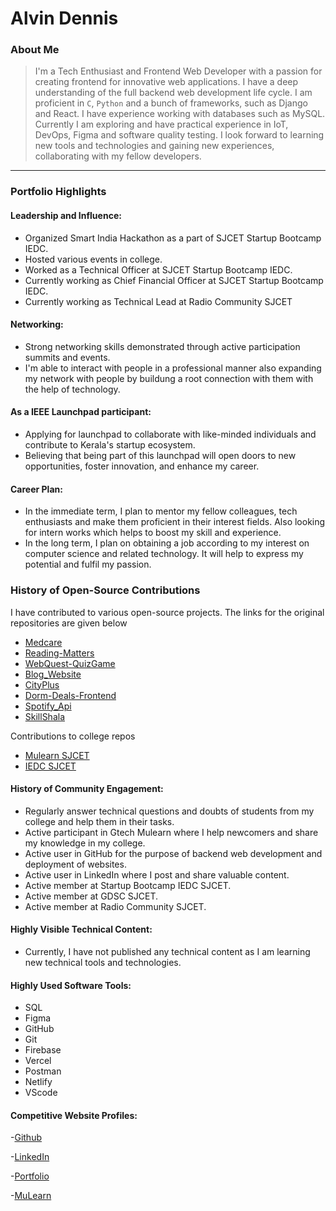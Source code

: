 # Alvin Dennis

### About Me

> I'm a Tech Enthusiast and  Frontend Web Developer with a passion for creating frontend for innovative web applications. I have a deep understanding of the full backend web development life cycle. I am proficient in `C`, `Python` and a bunch of frameworks, such as Django and React. I have experience working with databases such as MySQL. Currently I am exploring and have practical experience in IoT, DevOps, Figma and software quality testing.  I look forward to learning new tools and technologies and gaining new experiences, collaborating with my fellow developers.

---

### Portfolio Highlights

#### Leadership and Influence:


- Organized Smart India Hackathon as a part of SJCET Startup Bootcamp IEDC.
- Hosted various events in college.
- Worked as a Technical Officer at SJCET Startup Bootcamp IEDC.
- Currently working as Chief Financial Officer at SJCET Startup Bootcamp IEDC.
- Currently working as Technical Lead at Radio Community SJCET 

#### Networking:

- Strong networking skills demonstrated through active participation summits and events.
- I'm able to interact with people in a professional manner also expanding my network with people by buildung a root connection with them with the help of technology.

#### As a IEEE Launchpad participant:

- Applying for launchpad to collaborate with like-minded individuals and contribute to Kerala's startup ecosystem.
- Believing that being part of this launchpad will open doors to new opportunities, foster innovation, and enhance my career.

#### Career Plan:

- In the immediate term, I plan to mentor my fellow colleagues, tech enthusiasts and make them proficient in their interest fields. Also looking for intern works which helps to boost my skill and experience.
- In the long term, I plan on obtaining a job according to my interest on computer science and related technology. It will help to express my potential and fulfil my passion.


### History of Open-Source Contributions

I have contributed to various open-source projects. The links for the original repositories are given below
- [Medcare](https://github.com/BTANISHA11/medcare)
- [Reading-Matters](https://github.com/ishitaraina1807/Reading-Matters)
- [WebQuest-QuizGame](https://github.com/ishitaraina1807/WebQuest-QuizGame)
- [Blog_Website](https://github.com/Kritika30032002/Blog_Website)
- [CityPlus](https://github.com/Nandini80/CityPlus)
- [Dorm-Deals-Frontend](https://github.com/RishabhJain0721/Dorm-Deals-Frontend)
- [Spotify_Api](https://github.com/Eklavya-sus/Spotify_Api)
- [SkillShala](https://github.com/Namya13Jain/Skill_Shala)
  
 Contributions to college repos
- [Mulearn SJCET](https://github.com/mulearnsjc/campus-chapter)
- [IEDC SJCET](https://github.com/IEDC-SJCET/IEDC)

#### History of Community Engagement:

- Regularly answer technical questions and doubts of students from my college and help them in their tasks.
- Active participant in Gtech Mulearn where I help newcomers and share my knowledge in my college.
- Active user in GitHub for the purpose of backend web development and deployment of websites.
- Active user in LinkedIn where I post and share valuable content.
- Active member at Startup Bootcamp IEDC SJCET.
- Active member at GDSC SJCET.
- Active member at Radio Community SJCET.

#### Highly Visible Technical Content:

- Currently, I have not published any technical content as I am learning new technical tools and technologies.

#### Highly Used Software Tools:

- SQL
- Figma
- GitHub
- Git
- Firebase
- Vercel
- Postman
- Netlify
- VScode

#### Competitive Website Profiles:

-[Github](https://github.com/alvin-dennis)

-[LinkedIn](https://www.linkedin.com/in/alvin-dennis-0a70ba163)

-[Portfolio](https://www.alvindennis.vercel.app)

-[MuLearn](https://app.mulearn.org/profile/alvindennis@mulearn)

